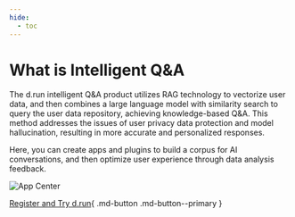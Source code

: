 ```yaml
---
hide:
  - toc
---
```


# What is Intelligent Q&A

The d.run intelligent Q&A product utilizes RAG technology to vectorize user data, and then combines a large language model with similarity search to query the user data repository, achieving knowledge-based Q&A. 
This method addresses the issues of user privacy data protection and model hallucination, resulting in more accurate and personalized responses.

Here, you can create apps and plugins to build a corpus for AI conversations, and then optimize user experience through data analysis feedback.

![App Center](./images/app-center.jpg)

[Register and Try d.run](https://console.d.run/){ .md-button .md-button--primary }
